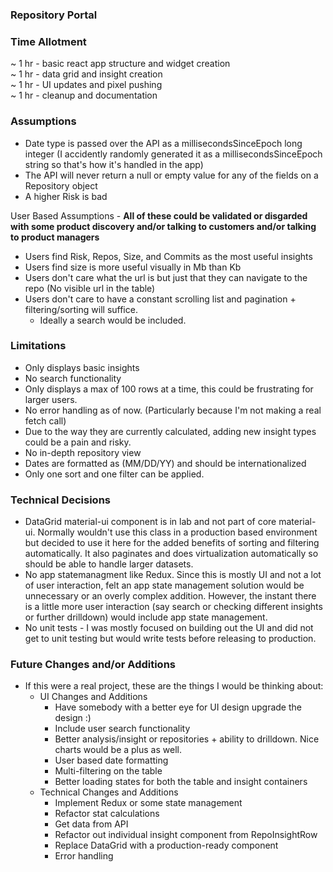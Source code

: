 ### Repository Portal ###

### Time Allotment
~ 1 hr - basic react app structure and widget creation \
~ 1 hr - data grid and insight creation \
~ 1 hr - UI updates and pixel pushing \
~ 1 hr - cleanup and documentation



### Assumptions ###
* Date type is passed over the API as a millisecondsSinceEpoch long integer (I accidently randomly generated it as a millisecondsSinceEpoch string so that's how it's handled in the app)
* The API will never return a null or empty value for any of the fields on a Repository object
* A higher Risk is bad


User Based Assumptions - **All of these could be validated or disgarded with some product discovery and/or talking to customers and/or talking to product managers**
* Users find Risk, Repos, Size, and Commits as the most useful insights 
* Users find size is more useful visually in Mb than Kb
* Users don't care what the url is but just that they can navigate to the repo (No visible url in the table)
* Users don't care to have a constant scrolling list and pagination + filtering/sorting will suffice. 
    * Ideally a search would be included. 


### Limitations ###
* Only displays basic insights
* No search functionality
* Only displays a max of 100 rows at a time, this could be frustrating for larger users.
* No error handling as of now. (Particularly because I'm not making a real fetch call)
* Due to the way they are currently calculated, adding new insight types could be a pain and risky. 
* No in-depth repository view
* Dates are formatted as (MM/DD/YY) and should be internationalized
* Only one sort and one filter can be applied. 


### Technical Decisions ###
* DataGrid material-ui component is in lab and not part of core material-ui. Normally wouldn't use this class in a production based environment but decided to use it here for the added benefits of sorting and filtering automatically. It also paginates and does virtualization automatically so should be able to handle larger datasets. 
* No app statemanagment like Redux.  Since this is mostly UI and not a lot of user interaction, felt an app state management solution would be unnecessary or an overly complex addition. However, the instant there is a little more user interaction (say search or checking different insights or further drilldown) would include app state management. 
* No unit tests - I was mostly focused on building out the UI and did not get to unit testing but would write tests before releasing to production. 



### Future Changes and/or Additions ###
* If this were a real project, these are the things I would be thinking about: 
    * UI Changes and Additions
        * Have somebody with a better eye for UI design upgrade the design :) 
        * Include user search functionality
        * Better analysis/insight or repositories + ability to drilldown. Nice charts would be a plus as well. 
        * User based date formatting
        * Multi-filtering on the table
        * Better loading states for both the table and insight containers
    * Technical Changes and Additions
        * Implement Redux or some state management
        * Refactor stat calculations
        * Get data from API
        * Refactor out individual insight component from RepoInsightRow
        * Replace DataGrid with a production-ready component
        * Error handling